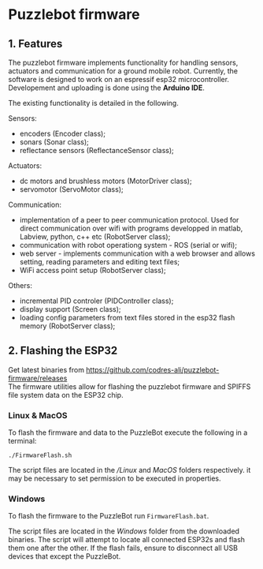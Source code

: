# Puzzlebot firmware

## 1. Features
The puzzlebot firmware implements functionality for handling sensors, actuators and communication for a ground mobile robot.
Currently, the software is designed to work on an espressif esp32 microcontroller. Developement and uploading is done using the **Arduino IDE**.

The existing functionality is detailed in the following.


Sensors:
 - encoders (Encoder class);
 - sonars (Sonar class);
 - reflectance sensors (ReflectanceSensor class);


Actuators:
 - dc motors and brushless motors (MotorDriver class);
 - servomotor (ServoMotor class);


Communication:
 - implementation of a peer to peer communication protocol. Used for direct communication over wifi with programs developped in  matlab, Labview, python, c++ etc (RobotServer class);
 - communication with robot operationg system - ROS (serial or wifi);
 - web server - implements communication with a web browser and allows setting, reading parameters and editing text files;
 - WiFi access point setup (RobotServer class);


Others:
 - incremental PID controler (PIDController class);
 - display support (Screen class);
 - loading config parameters from text files stored in the esp32 flash memory (RobotServer class);
 
 ## 2. Flashing the ESP32
Get latest binaries from https://github.com/codres-ali/puzzlebot-firmware/releases  
The firmware utilities allow for flashing the puzzlebot firmware and SPIFFS file system data on the ESP32 chip.

### Linux & MacOS

To flash the firmware and data to the PuzzleBot execute the following in a terminal:
```
./FirmwareFlash.sh
```
The script files are located in the */Linux* and *MacOS* folders respectively. it may be necessary to set permission to be executed in properties.

### Windows
To flash the firmware to the PuzzleBot run `FirmwareFlash.bat`.

The script files are located in the *Windows* folder from the downloaded binaries.
The script will attempt to locate all connected ESP32s and flash them one after the other. If the flash fails, ensure to disconnect all USB devices that except the PuzzleBot.



